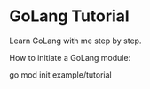 # GoLang Tutorial

Learn GoLang with me step by step.

How to initiate a GoLang module:

go mod init example/tutorial
